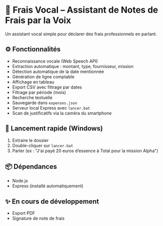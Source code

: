 # 🎤 Frais Vocal – Assistant de Notes de Frais par la Voix

Un assistant vocal simple pour déclarer des frais professionnels en parlant.

## ⚙️ Fonctionnalités
- Reconnaissance vocale (Web Speech API)
- Extraction automatique : montant, type, fournisseur, mission
- Détection automatique de la date mentionnée
- Génération de ligne comptable
- Affichage en tableau
- Export CSV avec filtrage par dates
- Filtrage par période (mois)
- Recherche textuelle
- Sauvegarde dans `expenses.json`
- Serveur local Express avec `lancer.bat`
- Scan de justificatifs via la caméra du smartphone

## 🚀 Lancement rapide (Windows)
1. Extraire le dossier
2. Double-cliquer sur `lancer.bat`
3. Parler (ex : "J'ai payé 20 euros d’essence à Total pour la mission Alpha")

## 📦 Dépendances
- Node.js
- Express (installé automatiquement)

## ✨ En cours de développement
- Export PDF
- Signature de note de frais
